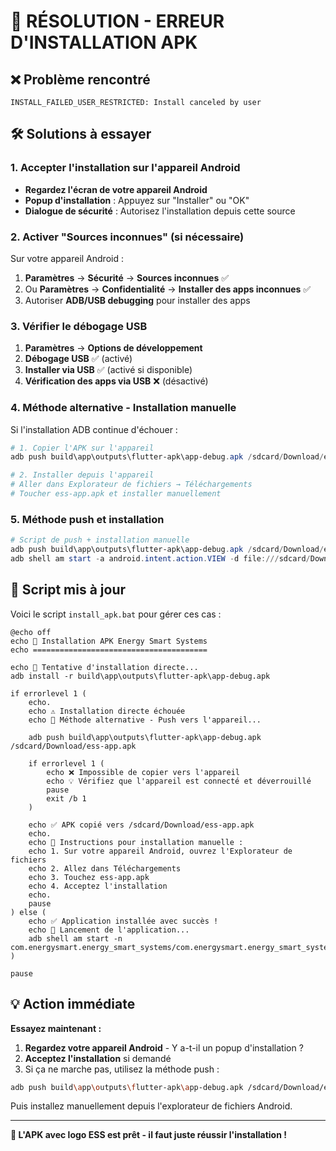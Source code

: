 # 🔧 RÉSOLUTION - ERREUR D'INSTALLATION APK

## ❌ Problème rencontré

```
INSTALL_FAILED_USER_RESTRICTED: Install canceled by user
```

## 🛠️ Solutions à essayer

### 1. Accepter l'installation sur l'appareil Android
- **Regardez l'écran de votre appareil Android**
- **Popup d'installation** : Appuyez sur "Installer" ou "OK"
- **Dialogue de sécurité** : Autorisez l'installation depuis cette source

### 2. Activer "Sources inconnues" (si nécessaire)
Sur votre appareil Android :
1. **Paramètres** → **Sécurité** → **Sources inconnues** ✅
2. Ou **Paramètres** → **Confidentialité** → **Installer des apps inconnues** ✅
3. Autoriser **ADB/USB debugging** pour installer des apps

### 3. Vérifier le débogage USB
1. **Paramètres** → **Options de développement**
2. **Débogage USB** ✅ (activé)
3. **Installer via USB** ✅ (activé si disponible)
4. **Vérification des apps via USB** ❌ (désactivé)

### 4. Méthode alternative - Installation manuelle

Si l'installation ADB continue d'échouer :

```powershell
# 1. Copier l'APK sur l'appareil
adb push build\app\outputs\flutter-apk\app-debug.apk /sdcard/Download/ess-app.apk

# 2. Installer depuis l'appareil
# Aller dans Explorateur de fichiers → Téléchargements
# Toucher ess-app.apk et installer manuellement
```

### 5. Méthode push et installation

```powershell
# Script de push + installation manuelle
adb push build\app\outputs\flutter-apk\app-debug.apk /sdcard/Download/energy_smart_systems.apk
adb shell am start -a android.intent.action.VIEW -d file:///sdcard/Download/energy_smart_systems.apk -t application/vnd.android.package-archive
```

## 🔄 Script mis à jour

Voici le script `install_apk.bat` pour gérer ces cas :

```batch
@echo off
echo 🚀 Installation APK Energy Smart Systems
echo =======================================

echo 📱 Tentative d'installation directe...
adb install -r build\app\outputs\flutter-apk\app-debug.apk

if errorlevel 1 (
    echo.
    echo ⚠️ Installation directe échouée
    echo 📲 Méthode alternative - Push vers l'appareil...
    
    adb push build\app\outputs\flutter-apk\app-debug.apk /sdcard/Download/ess-app.apk
    
    if errorlevel 1 (
        echo ❌ Impossible de copier vers l'appareil
        echo 💡 Vérifiez que l'appareil est connecté et déverrouillé
        pause
        exit /b 1
    )
    
    echo ✅ APK copié vers /sdcard/Download/ess-app.apk
    echo.
    echo 📱 Instructions pour installation manuelle :
    echo 1. Sur votre appareil Android, ouvrez l'Explorateur de fichiers
    echo 2. Allez dans Téléchargements
    echo 3. Touchez ess-app.apk
    echo 4. Acceptez l'installation
    echo.
    pause
) else (
    echo ✅ Application installée avec succès !
    echo 🚀 Lancement de l'application...
    adb shell am start -n com.energysmart.energy_smart_systems/com.energysmart.energy_smart_systems.MainActivity
)

pause
```

## 💡 Action immédiate

**Essayez maintenant :**

1. **Regardez votre appareil Android** - Y a-t-il un popup d'installation ?
2. **Acceptez l'installation** si demandé
3. Si ça ne marche pas, utilisez la méthode push :

```bash
adb push build\app\outputs\flutter-apk\app-debug.apk /sdcard/Download/ess-app.apk
```

Puis installez manuellement depuis l'explorateur de fichiers Android.

---

**🎯 L'APK avec logo ESS est prêt - il faut juste réussir l'installation !**
